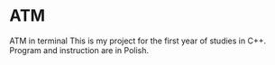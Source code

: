 # ATM
 ATM in terminal
 This is my project for the first year of studies in C++. Program and instruction are in Polish.